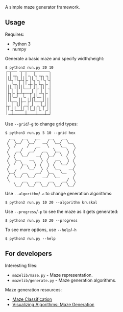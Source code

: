 
A simple maze generator framework.

## Usage

Requires:

  * Python 3
  * numpy

Generate a basic maze and specify width/height:

    $ python3 run.py 20 10
    ╭─┬──╴╶┬─┬───┬──────╮
    │╷│╶┬╮ │╷│╶╮╷╰╮╶┬╮╶╮│
    │╰┴╮╵╰┬┴┤├╴│╰╮╰╮╵╰╮╰┤
    │╷╷╰┬╮│╷│╵╶┼╴├╮╰┬╮├╴│
    ││╰╮╵│╵│╰──╯╭╯├╴│╵│╶┤
    │├╮├╴├─┴┬──┬╯╷│╶┴╮├╴│
    │││╰─╯╷╷╰╴╷│╭┤╰─╴││╷│
    │╵╰┬─╮│├─╴├╯│╰──┬╯│││
    ├┬╴│╷╰╯│╭─┤╭╯╷╭╮╰┬╯││
    │╵╶┤╰──┴╯╷╵╰─╯│╰╴╵╭╯│
    ╵╶─┴─────┴────┴───┴─╯

Use `--grid`/`-g` to change grid types:

    $ python3 run.py 5 10 --grid hex
      __    __    __    __    __
     ╱  ╲__╱  ╲__╱   __╱  ╲__╱  ╲__
     ╲  ╱     ╱   __   ╲     ╲__   ╲
     ╱   __╱   __╱   __   ╲__   ╲  ╱
     ╲  ╱  ╲__╱   __╱  ╲__╱  ╲  ╱  ╲
     ╱  ╲__    __   ╲  ╱   __   ╲  ╱
     ╲  ╱  ╲__   ╲  ╱  ╲  ╱  ╲__╱  ╲
     ╱     ╱  ╲__╱  ╲  ╱  ╲__    __╱
     ╲__╱   __    __╱  ╲__   ╲__   ╲
     ╱  ╲__╱  ╲__╱   __╱  ╲__      ╱
     ╲      __    __    __    __╱  ╲
        ╲__╱  ╲__╱  ╲__╱  ╲__╱  ╲__╱

Use `--algorithm`/`-a` to change generation algorithms:

    $ python3 run.py 10 20 --algorithm kruskal

Use `--progress`/`-p` to see the maze as it gets generated:

    $ python3 run.py 10 20 --progress

To see more options, use `--help`/`-h`

    $ python3 run.py --help


## For developers

Interesting files:

  * `mazelib/maze.py` - Maze representation.
  * `mazelib/generate.py` - Maze generation algorithms.

Maze generation resources:

  * [Maze Classification](http://www.astrolog.org/labyrnth/algrithm.htm)
  * [Visualizing Algorithms: Maze Generation](https://bost.ocks.org/mike/algorithms/#maze-generation)

